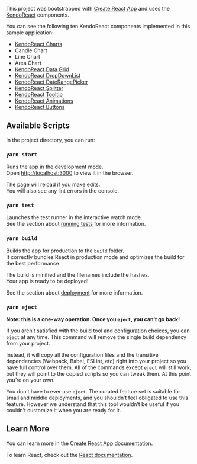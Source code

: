 This project was bootstrapped with [Create React App](https://github.com/facebook/create-react-app) and uses the [KendoReact](https://www.telerik.com/kendo-react-ui/) components.

You can see the following ten KendoReact components implemented in this sample application:

- [KendoReact Charts](https://www.telerik.com/kendo-react-ui/components/charts/)
 - Candle Chart
 - Line Chart
 - Area Chart
- [KendoReact Data Grid](https://www.telerik.com/kendo-react-ui/components/grid/)
- [KendoReact DropDownList](https://www.telerik.com/kendo-react-ui/components/dropdowns/)
- [KendoReact DateRangePicker](https://www.telerik.com/kendo-react-ui/components/dateinputs/daterangepicker/)
- [KendoReact Splitter](https://www.telerik.com/kendo-react-ui/components/layout/splitter/)
- [KendoReact Tooltip](https://www.telerik.com/kendo-react-ui/components/tooltip/)
- [KendoReact Animations](https://www.telerik.com/kendo-react-ui/components/animation/)
- [KendoReact Buttons](https://www.telerik.com/kendo-react-ui/components/buttons/)



## Available Scripts

In the project directory, you can run:

### `yarn start`

Runs the app in the development mode.<br />
Open [http://localhost:3000](http://localhost:3000) to view it in the browser.

The page will reload if you make edits.<br />
You will also see any lint errors in the console.

### `yarn test`

Launches the test runner in the interactive watch mode.<br />
See the section about [running tests](https://facebook.github.io/create-react-app/docs/running-tests) for more information.

### `yarn build`

Builds the app for production to the `build` folder.<br />
It correctly bundles React in production mode and optimizes the build for the best performance.

The build is minified and the filenames include the hashes.<br />
Your app is ready to be deployed!

See the section about [deployment](https://facebook.github.io/create-react-app/docs/deployment) for more information.

### `yarn eject`

**Note: this is a one-way operation. Once you `eject`, you can’t go back!**

If you aren’t satisfied with the build tool and configuration choices, you can `eject` at any time. This command will remove the single build dependency from your project.

Instead, it will copy all the configuration files and the transitive dependencies (Webpack, Babel, ESLint, etc) right into your project so you have full control over them. All of the commands except `eject` will still work, but they will point to the copied scripts so you can tweak them. At this point you’re on your own.

You don’t have to ever use `eject`. The curated feature set is suitable for small and middle deployments, and you shouldn’t feel obligated to use this feature. However we understand that this tool wouldn’t be useful if you couldn’t customize it when you are ready for it.

## Learn More

You can learn more in the [Create React App documentation](https://facebook.github.io/create-react-app/docs/getting-started).

To learn React, check out the [React documentation](https://reactjs.org/).
